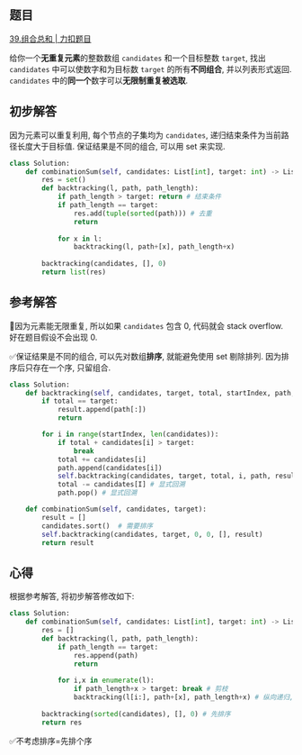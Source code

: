 ## 题目
[39.组合总和 | 力扣题目](https://leetcode.cn/problems/combination-sum/description/)

给你一个**无重复元素**的整数数组 `candidates` 和一个目标整数 `target`, 找出 `candidates` 中可以使数字和为目标数 `target` 的所有**不同组合**, 并以列表形式返回. `candidates` 中的**同一个**数字可以**无限制重复被选取**.

## 初步解答
因为元素可以重复利用, 每个节点的子集均为 `candidates`, 递归结束条件为当前路径长度大于目标值. 保证结果是不同的组合, 可以用 set 来实现.
```python
class Solution:
    def combinationSum(self, candidates: List[int], target: int) -> List[List[int]]:
        res = set()
        def backtracking(l, path, path_length):
            if path_length > target: return # 结束条件
            if path_length == target:
                res.add(tuple(sorted(path))) # 去重
                return
            
            for x in l:
                backtracking(l, path+[x], path_length+x)
        
        backtracking(candidates, [], 0)
        return list(res)
```

## 参考解答
🚨因为元素能无限重复, 所以如果 `candidates` 包含 0, 代码就会 stack overflow. 好在题目假设不会出现 0.

✅保证结果是不同的组合, 可以先对数组**排序**, 就能避免使用 set 剔除排列. 因为排序后只存在一个序, 只留组合.
```python
class Solution:
    def backtracking(self, candidates, target, total, startIndex, path, result):
        if total == target:
            result.append(path[:])
            return

        for i in range(startIndex, len(candidates)):
            if total + candidates[i] > target:
                break
            total += candidates[i]
            path.append(candidates[i])
            self.backtracking(candidates, target, total, i, path, result)
            total -= candidates[I] # 显式回溯
            path.pop() # 显式回溯

    def combinationSum(self, candidates, target):
        result = []
        candidates.sort()  # 需要排序
        self.backtracking(candidates, target, 0, 0, [], result)
        return result
```

## 心得
根据参考解答, 将初步解答修改如下:
```python
class Solution:
    def combinationSum(self, candidates: List[int], target: int) -> List[List[int]]:
        res = []
        def backtracking(l, path, path_length):
            if path_length == target:
                res.append(path)
                return
            
            for i,x in enumerate(l):
                if path_length+x > target: break # 剪枝
                backtracking(l[i:], path+[x], path_length+x) # 纵向递归, 注意 l[i:] 的 startIndex=i 意味着允许元素重复
        
        backtracking(sorted(candidates), [], 0) # 先排序
        return res
```

✅不考虑排序=先排个序